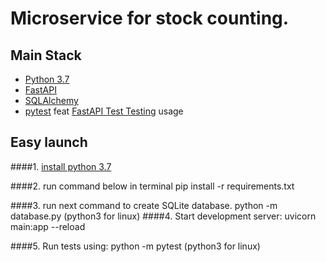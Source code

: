 # Microservice for stock counting.

## Main Stack
* [Python 3.7](https://www.python.org/downloads/release/python-379/)
* [FastAPI](https://fastapi.tiangolo.com/)
* [SQLAlchemy](https://www.sqlalchemy.org/)
* [pytest](https://docs.pytest.org/) feat [FastAPI Test Testing](https://fastapi.tiangolo.com/tutorial/testing/) usage

## Easy launch

####1. [install python 3.7](https://www.python.org/downloads/release/python-379/)

####2. run command below in terminal
        pip install -r requirements.txt

####3. run next command to create SQLite database.
        python -m database.py (python3 for linux)
####4. Start development server:
        uvicorn main:app --reload

####5. Run tests using:
        python -m pytest (python3 for linux)

